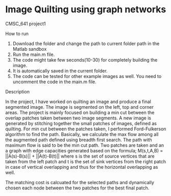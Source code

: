 # Image Quilting using graph networks
CMSC_641 project1

How to run
 1. Download the folder and change the path to current folder path in the Matlab sandbox
 2. Run the main.m file.
 3. The code might take few seconds(10-30) for completely building the image.
 4. It is automatically saved in the current folder.
 5. The code can be tested for other example images as well. You need to uncomment the code in the main.m file.

Description

  In the project, I have worked on quilting an image and produce a final segmented image. The image is segmented on the left, top and corner areas. The project is mainly focused on building a min cut between the overlap patches taken between two image segments. A new image is generated by stitching together the small patches of images, defined as quilting. For min cut between the patches taken, I performed Ford-Fulkerson algorithm to find the path. Basically, we calculate the max flow among all the augmented path defined using breadth first search. The path with maximum flow is said to be the min cut path. 
  Two patches are taken and an a graph with edge capacities generated based on the formula; 
        M(s,t,A,B) = ||A(s)-B(s)|| + ||A(t)-B(t)||
  where s is the set of source vertices that are taken from the left patch and t is the set of sink vertices from the right patch in case of vertical overlapping and thus for the horizontal overlapping as well.
  
  The matching cost is calcuated for the selected paths and dynamically chosen each node between the two patches for the best final patch.
